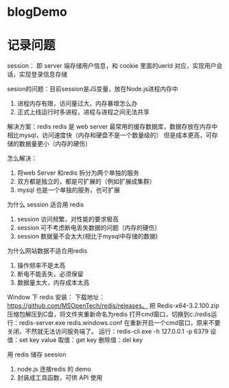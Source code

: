 # blogDemo
# 记录问题
session： 即 server 端存储用户信息，和 cookie 里面的uerId 对应，实现用户会话，实现登录信息存储  

sesion的问题：目前session是JS变量，放在Node.js进程内存中

  1. 进程内存有限，访问量过大，内存暴增怎么办
  2. 正式上线运行时多进程，进程与进程之间无法共享 

解决方案：redis
  redis 是 web server 最常用的缓存数据库，数据存放在内存中
  相比mysql，访问速度快（内存和硬盘不是一个数量级的）
  但是成本更高，可存储的数据量更小（内存的硬伤）
  
  怎么解决：
  1. 将web Server 和redis 拆分为两个单独的服务
  2. 双方都是独立的，都是可扩展的（例如扩展成集群）
  3. mysql 也是一个单独的服务，也可扩展


 为什么 session 适合用 redis
  1. session 访问频繁，对性能的要求极高
  2. session 可不考虑断电丢失数据的问题（内存的硬伤）
  3. session 数据量不会太大(相比于mysql中存储的数据)  
  
 为什么网站数据不适合用redis
  1. 操作频率不是太高
  2. 断电不能丢失，必须保留
  3. 数据量太大，内存成本太高 


 Window 下 redis 安装：
  下载地址：https://github.com/MSOpenTech/redis/releases。
  把 Redis-x64-3.2.100.zip 压缩包解压到C盘，将文件夹重新命名为redis
  打开cmd窗口，切换到c:/redis运行：redis-server.exe redis.windows.conf
  在重新开启一个cmd窗口，原来不要关闭，不然就无法访问服务端了。
  运行：redis-cli.exe -h 127.0.0.1 -p 6379
  设值：set key value
  取值：get key 
  删除值：del key 


 用 redis 储存 seesion 
  1. node.js 连接redis 的 demo 
  2. 封装成工具函数，可供 API 使用
